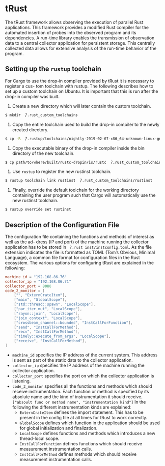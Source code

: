 # tRust

The tRust framework allows observing the execution of parallel Rust applications. This framework provides a modified Rust compiler for the automated insertion of probes into the observed program and its dependencies. A run-time library enables the transmission of observation data to a central collector application for persistent storage. This centrally collected data allows for extensive analysis of the run-time behavior of the program.


## Setting up the ```rustup``` toolchain

For Cargo to use the drop-in compiler provided by tRust it is necessary to register a cus- tom toolchain with rustup. The following describes how to set up a custom toolchain on Ubuntu. It is important that this is run after the drop-in compiler was built.

1. Create a new directory which will later contain the custom toolchain.
```bash
$ mkdir  ̃/.rust_custom_toolchains
```

1. Copy the entire toolchain used to build the drop-in compiler to the newly created directory.
```bash
$ cp -R  ̃/.rustup/toolchains/nightly-2019-02-07-x86_64-unknown-linux-gnu  ̃/.rust_custom_toolchains/rustinst
```

1. Copy the executable binary of the drop-in compiler inside the bin directory of the new toolchain.
```bash
$ cp path/to/where/built/rustc-dropin/is/rustc  ̃/.rust_custom_toolchains/rustinst/bin/
```

1. Use ```rustup``` to register the new rustinst toolchain.
```bash
$ rustup toolchain link rustinst  ̃/.rust_custom_toolchains/rustinst
```

1. Finally, override the default toolchain for the working directory containing the user program such that Cargo will automatically use the new rustinst toolchain.
```bash
$ rustup override set rustinst
```

## Description of the Configuration File

The configuration file containing the functions and methods of interest as well as the ad- dress (IP and port) of the machine running the collector application has to be stored in ``` ̃/.rust inst/instconfig.toml```. As the file extension indicates the file is formatted as TOML (Tom’s Obvious, Minimal Language), a common file format for configuration files in the Rust ecosystem. The various options for configuring tRust are explained in the following:

```toml
machine_id = "192.168.86.76"
collector_ip = "192.168.86.71"
collector_port = 8080
code_2_monitor = [
    ["", "ExternCrateItem"],
    ["main", "GlobalScope"],
    ["std::thread::spawn", "LocalScope"],
    ["par_iter_mut", "LocalScope"],
    ["rayon::join", "LocalScope"],
    ["join_context", "LocalScope"],
    ["crossbeam_channel::bounded", "InstCallForFunction"],
    ["send", "InstCallForMethod"],
    ["recv", "InstCallForMethod"],
    ["timely::execute_from_args", "LocalScope"],
    ["receive", "InstCallForMethod"],
]
```

- ```machine_id``` specifies the IP address of the current system. This address is sent as part of the static data to the collector application.
- ```collector_ip``` specifies the IP address of the machine running the collector application.
- ```collector_port``` specifies the port on which the collector application is listening.
- ```code_2_monitor``` specifies all the functions and methods which should receive instrumentation. Each function or method is   specified by its absolute name and the kind of instrumentation it should receive.
```["absoult func or method name", "instrumentation kind"]```
    In the following the different instrumentation kinds are explained:
    - ```ExternCrateItem``` defines the import statement. This has to be present in the config file at all times for tRust to work correctly.
    - ```GlobalScope``` defines which function in the application should be used for global initialization and finalization.
    - ```LocalScope``` defines functions and methods which introduces a new thread-local scope.
    - ```InstCallForFunction``` defines functions which should receive measurement instrumentation calls.
    - ```InstCallForMethod``` defines methods which should receive measurement instrumentation calls.
